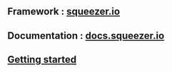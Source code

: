 ## Framework : [squeezer.io](https://squeezer.io)
## Documentation : [docs.squeezer.io](https://squeezer.io/docs)
## [Getting started](https://squeezer.io/docs/getting-started/) 

